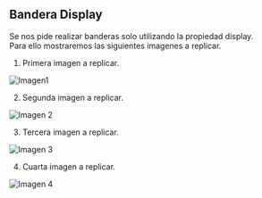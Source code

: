 ## Bandera Display
Se nos pide realizar banderas solo utilizando la propiedad display.   
Para ello mostraremos las siguientes imagenes a replicar.
1. Primera imagen a replicar.

  ![Imagen1](https://lauraisa.github.io/Banderas-display/gh-pages/imagen/parte1.png)

2. Segunda imagen a replicar.

  ![Imagen 2](https://lauraisa.github.io/Banderas-display/gh-pages/imagen/parte2.png)

3. Tercera imagen a replicar.

  ![Imagen 3](https://lauraisa.github.io/Banderas-display/gh-pages/imagen/parte3.png)

4. Cuarta imagen a replicar.

  ![Imagen 4](https://lauraisa.github.io/Banderas-display/gh-pages/imagen/parte4.png)
